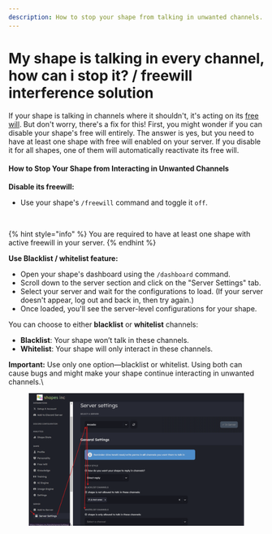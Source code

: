 ```yaml
---
description: How to stop your shape from talking in unwanted channels.
---
```


# My shape is talking in every channel, how can i stop it? / freewill interference solution

If your shape is talking in channels where it shouldn't, it's acting on its [free will](../introducing-free-will.md). But don't worry, there's a fix for this! First, you might wonder if you can disable your shape's free will entirely. The answer is yes, but you need to have at least one shape with free will enabled on your server. If you disable it for all shapes, one of them will automatically reactivate its free will.

#### How to Stop Your Shape from Interacting in Unwanted Channels

**Disable its freewill:**

* &#x20;Use your shape's `/freewill` command and toggle it `off`.

<figure><img src="../../.gitbook/assets/image (90).png" alt=""><figcaption></figcaption></figure>

{% hint style="info" %}
You are required to have at least one shape with active freewill in your server.
{% endhint %}

**Use Blacklist / whitelist feature:**

* Open your shape's dashboard using the `/dashboard` command.
* Scroll down to the server section and click on the "Server Settings" tab.
* Select your server and wait for the configurations to load. (If your server doesn't appear, log out and back in, then try again.)
* Once loaded, you'll see the server-level configurations for your shape.

You can choose to either **blacklist** or **whitelist** channels:

* **Blacklist**: Your shape won’t talk in these channels.
* **Whitelist**: Your shape will only interact in these channels.

**Important:** Use only one option—blacklist or whitelist. Using both can cause bugs and might make your shape continue interacting in unwanted channels.\


<figure><img src="../../.gitbook/assets/image (1) (1) (1) (1).png" alt=""><figcaption></figcaption></figure>
